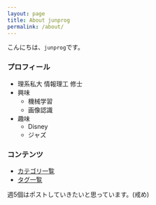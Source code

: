 ```yaml
---
layout: page
title: About junprog
permalink: /about/
---
```


こんにちは、`junprog`です。

### プロフィール
* 理系私大 情報理工 修士
* 興味
    * 機械学習
    * 画像認識
* 趣味
    * Disney
    * ジャズ

### コンテンツ
* <a href="{{ site.baseurl }}/categories#">カテゴリ一覧</a>
* <a href="{{ site.baseurl }}/tags#">タグ一覧</a>

週5個はポストしていきたいと思っています。(戒め)